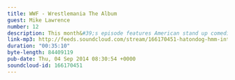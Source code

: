 ```yaml
---
title: WWF - Wrestlemania The Album
guest: Mike Lawrence
number: 12
description: This month&#39;s episode features American stand up comedian Mike Lawrence, brother of Jennifer Lawrence, as we tear through Simon Cowell&#39;s magnum opus; WWF - Wrestlemania.
link-mp3: http://feeds.soundcloud.com/stream/166170451-hatondog-hmm-interesting-choice-ep12-wrestlemania.mp3
duration: "00:35:10"
byte-length: 84409119
pub-date: Thu, 04 Sep 2014 08:30:54 +0000
soundcloud-id: 166170451
---
```

